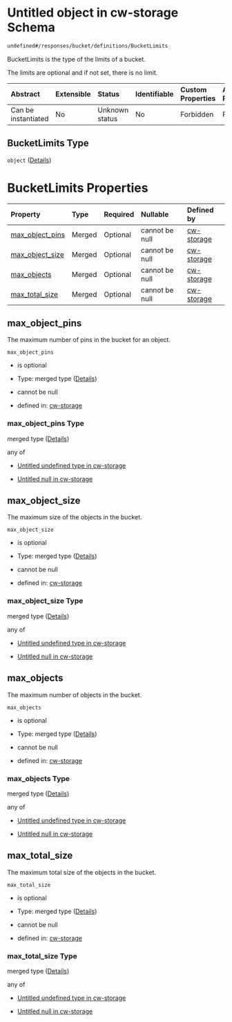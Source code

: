 # Untitled object in cw-storage Schema

```txt
undefined#/responses/bucket/definitions/BucketLimits
```

BucketLimits is the type of the limits of a bucket.

The limits are optional and if not set, there is no limit.

| Abstract            | Extensible | Status         | Identifiable | Custom Properties | Additional Properties | Access Restrictions | Defined In                                                         |
| :------------------ | :--------- | :------------- | :----------- | :---------------- | :-------------------- | :------------------ | :----------------------------------------------------------------- |
| Can be instantiated | No         | Unknown status | No           | Forbidden         | Forbidden             | none                | [cw-storage.json\*](schema/cw-storage.json "open original schema") |

## BucketLimits Type

`object` ([Details](cw-storage-responses-bucketresponse-definitions-bucketlimits.md))

# BucketLimits Properties

| Property                              | Type   | Required | Nullable       | Defined by                                                                                                                                                                                 |
| :------------------------------------ | :----- | :------- | :------------- | :----------------------------------------------------------------------------------------------------------------------------------------------------------------------------------------- |
| [max\_object\_pins](#max_object_pins) | Merged | Optional | cannot be null | [cw-storage](cw-storage-responses-bucketresponse-definitions-bucketlimits-properties-max_object_pins.md "undefined#/responses/bucket/definitions/BucketLimits/properties/max_object_pins") |
| [max\_object\_size](#max_object_size) | Merged | Optional | cannot be null | [cw-storage](cw-storage-responses-bucketresponse-definitions-bucketlimits-properties-max_object_size.md "undefined#/responses/bucket/definitions/BucketLimits/properties/max_object_size") |
| [max\_objects](#max_objects)          | Merged | Optional | cannot be null | [cw-storage](cw-storage-responses-bucketresponse-definitions-bucketlimits-properties-max_objects.md "undefined#/responses/bucket/definitions/BucketLimits/properties/max_objects")         |
| [max\_total\_size](#max_total_size)   | Merged | Optional | cannot be null | [cw-storage](cw-storage-responses-bucketresponse-definitions-bucketlimits-properties-max_total_size.md "undefined#/responses/bucket/definitions/BucketLimits/properties/max_total_size")   |

## max\_object\_pins

The maximum number of pins in the bucket for an object.

`max_object_pins`

*   is optional

*   Type: merged type ([Details](cw-storage-responses-bucketresponse-definitions-bucketlimits-properties-max_object_pins.md))

*   cannot be null

*   defined in: [cw-storage](cw-storage-responses-bucketresponse-definitions-bucketlimits-properties-max_object_pins.md "undefined#/responses/bucket/definitions/BucketLimits/properties/max_object_pins")

### max\_object\_pins Type

merged type ([Details](cw-storage-responses-bucketresponse-definitions-bucketlimits-properties-max_object_pins.md))

any of

*   [Untitled undefined type in cw-storage](cw-storage-responses-bucketresponse-definitions-bucketlimits-properties-max_object_pins-anyof-0.md "check type definition")

*   [Untitled null in cw-storage](cw-storage-responses-bucketresponse-definitions-bucketlimits-properties-max_object_pins-anyof-1.md "check type definition")

## max\_object\_size

The maximum size of the objects in the bucket.

`max_object_size`

*   is optional

*   Type: merged type ([Details](cw-storage-responses-bucketresponse-definitions-bucketlimits-properties-max_object_size.md))

*   cannot be null

*   defined in: [cw-storage](cw-storage-responses-bucketresponse-definitions-bucketlimits-properties-max_object_size.md "undefined#/responses/bucket/definitions/BucketLimits/properties/max_object_size")

### max\_object\_size Type

merged type ([Details](cw-storage-responses-bucketresponse-definitions-bucketlimits-properties-max_object_size.md))

any of

*   [Untitled undefined type in cw-storage](cw-storage-responses-bucketresponse-definitions-bucketlimits-properties-max_object_size-anyof-0.md "check type definition")

*   [Untitled null in cw-storage](cw-storage-responses-bucketresponse-definitions-bucketlimits-properties-max_object_size-anyof-1.md "check type definition")

## max\_objects

The maximum number of objects in the bucket.

`max_objects`

*   is optional

*   Type: merged type ([Details](cw-storage-responses-bucketresponse-definitions-bucketlimits-properties-max_objects.md))

*   cannot be null

*   defined in: [cw-storage](cw-storage-responses-bucketresponse-definitions-bucketlimits-properties-max_objects.md "undefined#/responses/bucket/definitions/BucketLimits/properties/max_objects")

### max\_objects Type

merged type ([Details](cw-storage-responses-bucketresponse-definitions-bucketlimits-properties-max_objects.md))

any of

*   [Untitled undefined type in cw-storage](cw-storage-responses-bucketresponse-definitions-bucketlimits-properties-max_objects-anyof-0.md "check type definition")

*   [Untitled null in cw-storage](cw-storage-responses-bucketresponse-definitions-bucketlimits-properties-max_objects-anyof-1.md "check type definition")

## max\_total\_size

The maximum total size of the objects in the bucket.

`max_total_size`

*   is optional

*   Type: merged type ([Details](cw-storage-responses-bucketresponse-definitions-bucketlimits-properties-max_total_size.md))

*   cannot be null

*   defined in: [cw-storage](cw-storage-responses-bucketresponse-definitions-bucketlimits-properties-max_total_size.md "undefined#/responses/bucket/definitions/BucketLimits/properties/max_total_size")

### max\_total\_size Type

merged type ([Details](cw-storage-responses-bucketresponse-definitions-bucketlimits-properties-max_total_size.md))

any of

*   [Untitled undefined type in cw-storage](cw-storage-responses-bucketresponse-definitions-bucketlimits-properties-max_total_size-anyof-0.md "check type definition")

*   [Untitled null in cw-storage](cw-storage-responses-bucketresponse-definitions-bucketlimits-properties-max_total_size-anyof-1.md "check type definition")

